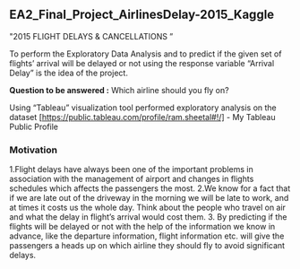 ## EA2_Final_Project_AirlinesDelay-2015_Kaggle 

"2015 FLIGHT DELAYS & CANCELLATIONS ”

To perform the Exploratory Data Analysis and to predict if the given set of flights’ arrival will be delayed or not using the response  variable “Arrival Delay” is the idea of the project.

**Question to be answered :** Which airline should you fly on?

Using “Tableau” visualization tool performed exploratory analysis on the dataset 
[https://public.tableau.com/profile/ram.sheetal#!/] - My Tableau Public Profile 

### Motivation 

1.Flight delays have always been one of the important problems in association with the management of airport and changes in flights schedules which affects the passengers the most.
2.We know for a fact that if we are late out of the driveway in the morning we will be late to work, and at times it costs us the whole day. Think about the people who travel on air and what the delay in flight’s arrival would cost them.
3. By predicting if the flights will be delayed or not with the help of the information we know in advance, like the departure information, flight information etc. will give the passengers a heads up on which airline they should fly to avoid significant delays.


